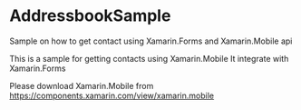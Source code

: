 # AddressbookSample
Sample on how to get contact using Xamarin.Forms and Xamarin.Mobile api

This is a sample for getting contacts using Xamarin.Mobile
It integrate with Xamarin.Forms

Please download Xamarin.Mobile from  https://components.xamarin.com/view/xamarin.mobile
